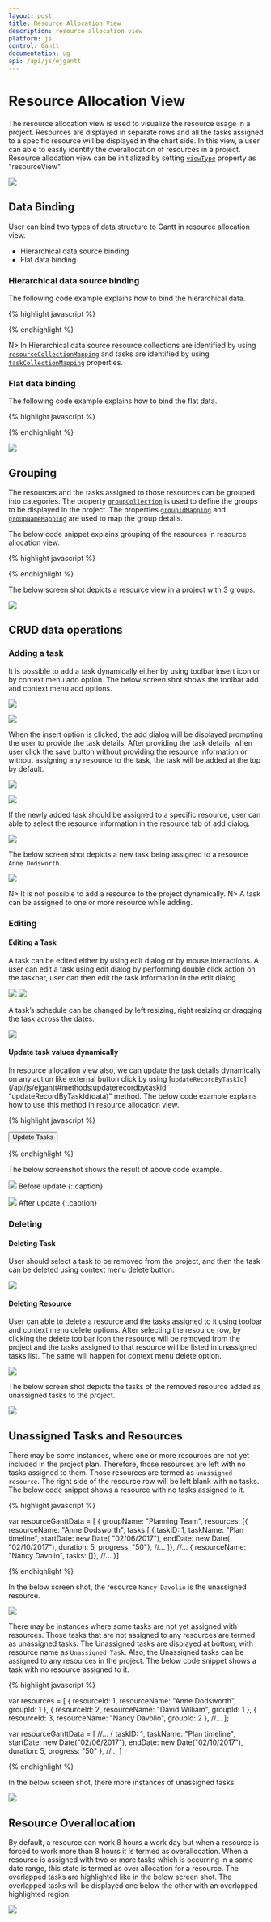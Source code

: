 ```yaml
---
layout: post
title: Resource Allocation View
description: resource allocation view
platform: js
control: Gantt
documentation: ug
api: /api/js/ejgantt
---
```


# Resource Allocation View
The resource allocation view is used to visualize the resource usage in a project. Resources are displayed in separate rows and all the tasks assigned to a specific resource will be displayed in the chart side. In this view, a user can able to easily identify the overallocation of resources in a project. Resource allocation view can be initialized by setting [`viewType`](/api/js/ejgantt#members:viewtype) property as "resourceView".

![](/js/Gantt/Resource-Allocation-View_images/ResourceView_1.png)

## Data Binding
User can bind two types of data structure to Gantt in resource allocation view.

* Hierarchical data source binding
* Flat data binding

### Hierarchical data source binding
The following code example explains how to bind the hierarchical data.

{% highlight javascript %}

<div id="resourceGantt" style="height:450px;width:100%;" />
<script type="text/javascript">

var resourceGanttData = [{ 
      resourceName: "Anne Dodsworth",
	  tasks:[
	  { taskID: 1, taskName: "Plan timeline", startDate: new Date( "02/06/2017"), endDate: new Date( "02/10/2017"), duration: 5, progress: "50"},
	  { taskID: 2, taskName: "Plan budget", startDate: new Date( "02/13/2017"), endDate: new Date( "02/17/2017"), duration: 5, progress: "50"},
	  { taskID: 3, taskName: "Allocate resources", startDate: new Date( "02/20/2017"), endDate: new Date( "02/24/2017"), duration: 5, progress: "0"},
	  ]	
	},
//…

$(function () {
    $("#resourceGantt").ejGantt({
        dataSource: resourceGanttData,
        viewType: ej.Gantt.ViewType.ResourceView,
        resourceCollectionMapping: "resources",
        taskCollectionMapping: "tasks",
        resourceNameMapping: "resourceName",
//…
    });
});    
</script>

{% endhighlight %}

N> In Hierarchical data source resource collections are identified by using [`resourceCollectionMapping`](/api/js/ejgantt#members:resourcecollectionmapping) and tasks are identified by using [`taskCollectionMapping`](/api/js/ejgantt#members:taskcollectionmapping) properties.

### Flat data binding
The following code example explains how to bind the flat data.

{% highlight javascript %}

<div id="resourceGantt" style="height:450px;width:100%;" />
<script type="text/javascript">        

var resources = [
    { resourceId: 1, resourceName: "Anne Dodsworth", groupId: 1 },
    { resourceId: 2, resourceName: "David William", groupId: 1 },
    { resourceId: 3, resourceName: "Nancy Davolio", groupId: 2 },
    //…
];

var resourceGanttData = [
    { taskID: 1, taskName: "Plan timeline", startDate: new Date("02/06/2017"), endDate: new Date("02/10/2017"), duration: 5, progress: "50", resourceId: [1] },
    { taskID: 2, taskName: "Plan budget", startDate: new Date("02/13/2017"), endDate: new Date("02/17/2017"), duration: 5, progress: "50", resourceId: [1] },
    { taskID: 3, taskName: "Allocate resources", startDate: new Date("02/20/2017"), endDate: new Date("02/24/2017"), duration: 5, progress: "0", resourceId: [1] },
//…
]

$(function () {
    $("#resourceGantt").ejGantt({
        dataSource: resourceGanttData,
        viewType: ej.Gantt.ViewType.ResourceView,
        resources: resources,
        resourceIdMapping: "resourceId",
        resourceNameMapping: "resourceName",
        resourceInfoMapping: "resourceId",
        taskIdMapping: "taskID",
        //…
    });
});    
</script>

{% endhighlight %}

![](/js/Gantt/Resource-Allocation-View_images/ResourceView_2.png)

## Grouping
The resources and the tasks assigned to those resources can be grouped into categories. The property [`groupCollection`](/api/js/ejgantt#members:groupcollection) is used to define the groups to be displayed in the project. The properties [`groupIdMapping`](/api/js/ejgantt#members:groupidmapping) and [`groupNameMapping`](/api/js/ejgantt#members:groupnamemapping) are used to map the group details.

The below code snippet explains grouping of the resources in resource allocation view.

{% highlight javascript %}

<div id="resourceGantt" style="height:450px;width:100%;" />
<script type="text/javascript">

var resourceGroups = [
    { groupId: 1, groupName: "Planning Team" },
    { groupId: 2, groupName: "Development Team" },
    { groupId: 3, groupName: "Testing Team" }
];

var resources = [
    { resourceId: 1, resourceName: "Anne Dodsworth", groupId: 1 },
    { resourceId: 2, resourceName: "David William", groupId: 1 },
    { resourceId: 3, resourceName: "Nancy Davolio", groupId: 2 },
    //…
];

$(function () {
    $("#resourceGantt").ejGantt({
        dataSource: resourceGanttData,
        viewType: ej.Gantt.ViewType.ResourceView,
        groupCollection: resourceGroups,
        resources: resources,
        groupNameMapping: "groupName",
        groupIdMapping: "groupId",
        resourceIdMapping: "resourceId",
        resourceNameMapping: "resourceName",
        resourceInfoMapping: "resourceId",
        taskIdMapping: "taskID",
        //…
    });
}); 
</script>
{% endhighlight %}

The below screen shot depicts a resource view in a project with 3 groups.

![](/js/Gantt/Resource-Allocation-View_images/ResourceView_3.png)

## CRUD data operations

### Adding a task
It is possible to add a task dynamically either by using toolbar insert icon or by context menu add option. The below screen shot shows the toolbar add and context menu add options.

![](/js/Gantt/Resource-Allocation-View_images/ResourceView_4.png)

![](/js/Gantt/Resource-Allocation-View_images/ResourceView_5.png)

When the insert option is clicked, the add dialog will be displayed prompting the user to provide the task details. After providing the task details, when user click the save button without providing the resource information or without assigning any resource to the task, the task will be added at the top by default.

![](/js/Gantt/Resource-Allocation-View_images/ResourceView_6.png)

![](/js/Gantt/Resource-Allocation-View_images/ResourceView_7.png)

If the newly added task should be assigned to a specific resource, user can able to select the resource information in the resource tab of add dialog.

![](/js/Gantt/Resource-Allocation-View_images/ResourceView_8.png)

The below screen shot depicts a new task being assigned to a resource `Anne Dodsworth`.

![](/js/Gantt/Resource-Allocation-View_images/ResourceView_9.png)

N> It is not possible to add a resource to the project dynamically.
N> A task can be assigned to one or more resource while adding.

### Editing

#### Editing a Task
A task can be edited either by using edit dialog or by mouse interactions. A user can edit a task using edit dialog by performing double click action on the taskbar, user can then edit the task information in the edit dialog.

![](/js/Gantt/Resource-Allocation-View_images/ResourceView_10.png)
![](/js/Gantt/Resource-Allocation-View_images/ResourceView_11.png)

A task’s schedule can be changed by left resizing, right resizing or dragging the task across the dates.

![](/js/Gantt/Resource-Allocation-View_images/ResourceView_12.png)

#### Update task values dynamically
In resource allocation view also, we can update the task details dynamically on any action like external button click by using [`updateRecordByTaskId`](/api/js/ejgantt#methods:updaterecordbytaskid "updateRecordByTaskId(data)" method. The below code example explains how to use this method in resource allocation view.

{% highlight javascript %}

<div id="resourceGantt" style="height:450px;width:100%;" />
<button id="update">Update Tasks</button>

<script type="text/javascript">

$(function () {
    $("#resourceGantt").ejGantt({
        dataSource: resourceGanttData,
        viewType: ej.Gantt.ViewType.ResourceView,
        //…
    });
});

$("#update").click(function () {
    var ganttObject = $("#resourceGantt").ejGantt("instance");
    var task = {};
    task.taskID = 3;
    task.resourceId = [1, 2, 3];
    task.startDate = new Date("02/25/2017")
    task.duration = 10;
    task.taskName = task.taskID + " - Name Changed";
    ganttObject.updateRecordByTaskId(task);
});
</script>

{% endhighlight %}

The below screenshot shows the result of above code example.

![](/js/Gantt/Resource-Allocation-View_images/ResourceView_19.png)
Before update
{:.caption}

![](/js/Gantt/Resource-Allocation-View_images/ResourceView_20.png)
After update
{:.caption}

### Deleting

#### Deleting Task
User should select a task to be removed from the project, and then the task can be deleted using context menu delete button.

![](/js/Gantt/Resource-Allocation-View_images/ResourceView_13.png)

#### Deleting Resource
User can able to delete a resource and the tasks assigned to it using toolbar and context menu delete options. After selecting the resource row, by clicking the delete toolbar icon the resource will be removed from the project and the tasks assigned to that resource will be listed in unassigned tasks list. The same will happen for context menu delete option.

![](/js/Gantt/Resource-Allocation-View_images/ResourceView_14.png)

The below screen shot depicts the tasks of the removed resource added as unassigned tasks to the project.

![](/js/Gantt/Resource-Allocation-View_images/ResourceView_15.png)

## Unassigned Tasks and Resources
There may be some instances, where one or more resources are not yet included in the project plan. Therefore, those resources are left with no tasks assigned to them. Those resources are termed as `unassigned resource`. The right side of the resource row will be left blank with no tasks.
The below code snippet shows a resource with no tasks assigned to it.

{% highlight javascript %}

var resourceGanttData = [
{
    groupName: "Planning Team",
    resources: [{ 
        resourceName: "Anne Dodsworth",
	    tasks:[
	        { taskID: 1, taskName: "Plan timeline", startDate: new Date( "02/06/2017"), endDate: new Date( "02/10/2017"), duration: 5, progress: "50"},
            //…
        ]},
    //…
    { resourceName: "Nancy Davolio", tasks: []},
   //…
}]

{% endhighlight %}

In the below screen shot, the resource `Nancy Davolio` is the unassigned resource.

![](/js/Gantt/Resource-Allocation-View_images/ResourceView_16.png)

There may be instances where some tasks are not yet assigned with resources. Those tasks that are not assigned to any resources are termed as unassigned tasks. The Unassigned tasks are displayed at bottom, with resource name as `Unassigned Task`. Also, the Unassigned tasks can be assigned to any resources in the project.
The below code snippet shows a task with no resource assigned to it.

{% highlight javascript %}

var resources = [
    { resourceId: 1, resourceName: "Anne Dodsworth", groupId: 1 },
    { resourceId: 2, resourceName: "David William", groupId: 1 },
    { resourceId: 3, resourceName: "Nancy Davolio", groupId: 2 },
    //…
];

var resourceGanttData = [
//…
    { taskID: 1, taskName: "Plan timeline", startDate: new Date("02/06/2017"), endDate: new Date("02/10/2017"), duration: 5, progress: "50" },
//…
]

{% endhighlight %}

In the below screen shot, there more instances of unassigned tasks.

![](/js/Gantt/Resource-Allocation-View_images/ResourceView_17.png)

## Resource Overallocation
By default, a resource can work 8 hours a work day but when a resource is forced to work more than 8 hours it is termed as overallocation. When a resource is assigned with two or more tasks which is occurring in a same date range, this state is termed as over allocation for a resource. The overlapped tasks are highlighted like in the below screen shot. The overlapped tasks will be displayed one below the other with an overlapped highlighted region.

![](/js/Gantt/Resource-Allocation-View_images/ResourceView_18.png)